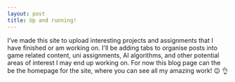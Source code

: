 ```yaml
---
layout: post
title: Up and running!
---
```


I've made this site to upload interesting projects and assignments that I have finished or am working on. I'll be adding tabs to organise posts into game related content, uni assignments, AI algorithms, and other potential areas of interest I may end up working on. For now this blog page can the be the homepage for the site, where you can see all my amazing work! :wink: :ok_hand:
